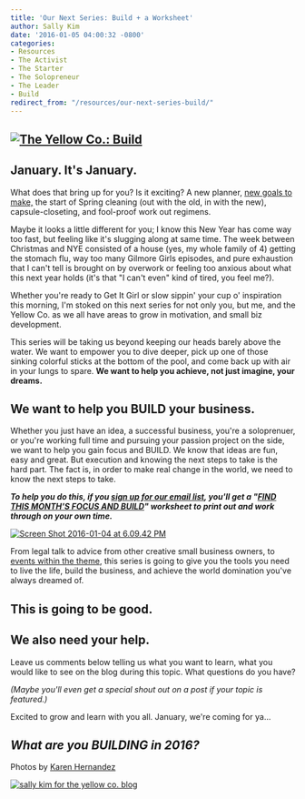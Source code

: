 ```yaml
---
title: 'Our Next Series: Build + a Worksheet'
author: Sally Kim
date: '2016-01-05 04:00:32 -0800'
categories:
- Resources
- The Activist
- The Starter
- The Solopreneur
- The Leader
- Build
redirect_from: "/resources/our-next-series-build/"
---
```


## [![The Yellow Co.: Build](https://yellow-blog-images.imgix.net/2015/12/karenhernandezBUILD-opening-image.jpg)](https://yellow-blog-images.imgix.net/2015/12/karenhernandezBUILD-opening-image.jpg)

## January. It's January.

What does that bring up for you? Is it exciting? A new planner, [new goals to make,](http://www.stilettosontherocks.com/shop/) the start of Spring cleaning (out with the old, in with the new), capsule-closeting, and fool-proof work out regimens.

Maybe it looks a little different for you; I know this New Year has come way too fast, but feeling like it's slugging along at same time. The week between Christmas and NYE consisted of a house (yes, my whole family of 4) getting the stomach flu, way too many Gilmore Girls episodes, and pure exhaustion that I can't tell is brought on by overwork or feeling too anxious about what this next year holds (it's that "I can't even" kind of tired, you feel me?).

Whether you're ready to Get It Girl or slow sippin' your cup o' inspiration this morning, I'm stoked on this next series for not only you, but me, and the Yellow Co. as we all have areas to grow in motivation, and small biz development.

This series will be taking us beyond keeping our heads barely above the water. We want to empower you to dive deeper, pick up one of those sinking colorful sticks at the bottom of the pool, and come back up with air in your lungs to spare. **We want to help you achieve, not just imagine, your dreams.**

## We want to help you **BUILD your business**.

Whether you just have an idea, a successful business, you're a soloprenuer, or you're working full time and pursuing your passion project on the side, we want to help you gain focus and BUILD. We know that ideas are fun, easy and great. But execution and knowing the next steps to take is the hard part. The fact is, in order to make real change in the world, we need to know the next steps to take.

**_To help you do this, if you [sign up for our email list](http://eepurl.com/bLNDE1), you'll get a "[FIND THIS MONTH'S FOCUS AND BUILD](http://eepurl.com/bLNDE1)" worksheet to print out and work through on your own time._**

[![Screen Shot 2016-01-04 at 6.09.42 PM](https://yellow-blog-images.imgix.net/2016/01/Screen-Shot-2016-01-04-at-6.09.42-PM-1024x509.png)](http://yellowconference.us3.list-manage1.com/subscribe?u=3f8e45f74e0653e404965e2ef&id=8a5a3900cc)

From legal talk to advice from other creative small business owners, to [events within the theme](https://www.eventbrite.com/e/building-a-value-based-business-tickets-20356073564), this series is going to give you the tools you need to live the life, build the business, and achieve the world domination you've always dreamed of.

## This is going to be good.

## We also need your help.

Leave us comments below telling us what you want to learn, what you would like to see on the blog during this topic. What questions do you have?

_(Maybe you'll even get a special shout out on a post if your topic is featured.)_

Excited to grow and learn with you all. January, we're coming for ya...

## _What are you BUILDING in 2016?_

Photos by [Karen Hernandez](http://www.karenmariehernandez.com/)

[![sally kim for the yellow co. blog](https://yellow-blog-images.imgix.net/2015/12/sallykim.jpg)](http://lettersfromamister.tumblr.com/)
